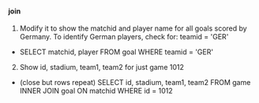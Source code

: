 #### join


1. Modify it to show the matchid and player name for all goals scored by Germany. To identify German players, check for: teamid = 'GER'
* SELECT matchid, player FROM goal WHERE teamid = 'GER'

2. Show id, stadium, team1, team2 for just game 1012
* (close but rows repeat) SELECT id, stadium, team1, team2 FROM game INNER JOIN goal ON matchid WHERE id = 1012

